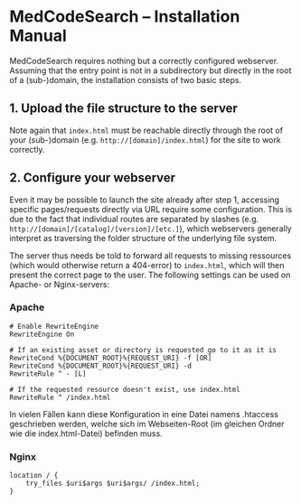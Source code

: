 # MedCodeSearch – Installation Manual
MedCodeSearch requires nothing but a correctly configured webserver. Assuming that the entry point is not in a subdirectory but directly in the root of a (sub-)domain, the installation consists of two basic steps.

## 1. Upload the file structure to the server
Note again that `index.html` must be reachable directly through the root of your (sub-)domain (e.g. `http://[domain]/index.html`) for the site to work correctly.

## 2. Configure your webserver
Even it may be possible to launch the site already after step 1, accessing specific pages/requests directly via URL require some configuration. This is due to the fact that individual routes are separated by slashes (e.g. `http://[domain]/[catalog]/[version]/[etc.]`), which webservers generally interpret as traversing the folder structure of the underlying file system.

The server thus needs be told to forward all requests to missing ressources (which would otherwise return a 404-error) to `index.html`, which will then present the correct page to the user. The following settings can be used on Apache- or Nginx-servers:

### Apache
	# Enable RewriteEngine
	RewriteEngine On

	# If an existing asset or directory is requested go to it as it is
	RewriteCond %{DOCUMENT_ROOT}%{REQUEST_URI} -f [OR]
	RewriteCond %{DOCUMENT_ROOT}%{REQUEST_URI} -d
	RewriteRule ^ - [L]
	
	# If the requested resource doesn't exist, use index.html
	RewriteRule ^ /index.html

In vielen Fällen kann diese Konfiguration in eine Datei namens .htaccess geschrieben werden, welche sich im Webseiten-Root (im gleichen Ordner wie die index.html-Datei) befinden muss.

### Nginx
	location / {
    	try_files $uri$args $uri$args/ /index.html;
	}